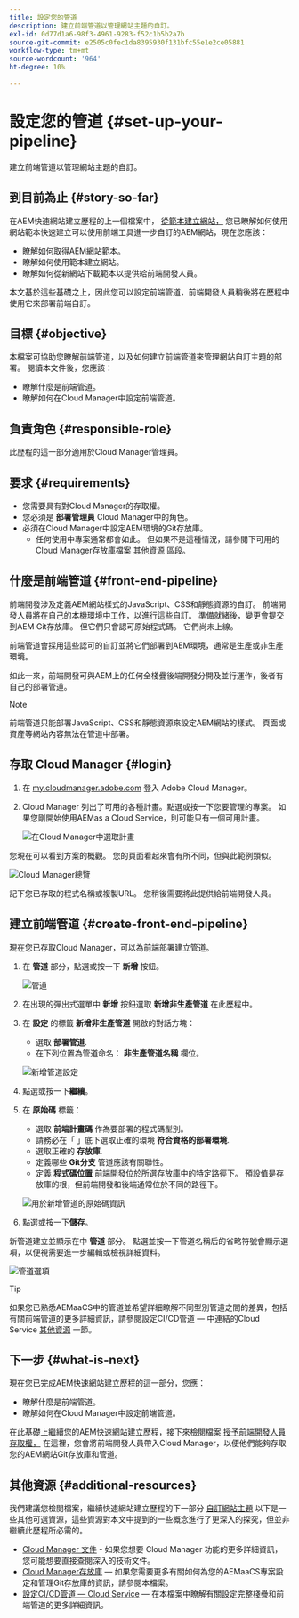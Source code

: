 ```yaml
---
title: 設定您的管道
description: 建立前端管道以管理網站主題的自訂。
exl-id: 0d77d1a6-98f3-4961-9283-f52c1b5b2a7b
source-git-commit: e2505c0fec1da8395930f131bfc55e1e2ce05881
workflow-type: tm+mt
source-wordcount: '964'
ht-degree: 10%

---
```


# 設定您的管道 {#set-up-your-pipeline}

建立前端管道以管理網站主題的自訂。

## 到目前為止 {#story-so-far}

在AEM快速網站建立歷程的上一個檔案中， [從範本建立網站，](create-site.md) 您已瞭解如何使用網站範本快速建立可以使用前端工具進一步自訂的AEM網站，現在您應該：

* 瞭解如何取得AEM網站範本。
* 瞭解如何使用範本建立網站。
* 瞭解如何從新網站下載範本以提供給前端開發人員。

本文基於這些基礎之上，因此您可以設定前端管道，前端開發人員稍後將在歷程中使用它來部署前端自訂。

## 目標 {#objective}

本檔案可協助您瞭解前端管道，以及如何建立前端管道來管理網站自訂主題的部署。 閱讀本文件後，您應該：

* 瞭解什麼是前端管道。
* 瞭解如何在Cloud Manager中設定前端管道。

## 負責角色 {#responsible-role}

此歷程的這一部分適用於Cloud Manager管理員。

## 要求 {#requirements}

* 您需要具有對Cloud Manager的存取權。
* 您必須是 **部署管理員** Cloud Manager中的角色。
* 必須在Cloud Manager中設定AEM環境的Git存放庫。
   * 任何使用中專案通常都會如此。 但如果不是這種情況，請參閱下可用的Cloud Manager存放庫檔案 [其他資源](#additional-resources) 區段。

## 什麼是前端管道 {#front-end-pipeline}

前端開發涉及定義AEM網站樣式的JavaScript、CSS和靜態資源的自訂。 前端開發人員將在自己的本機環境中工作，以進行這些自訂。 準備就緒後，變更會提交到AEM Git存放庫。 但它們只會認可原始程式碼。 它們尚未上線。

前端管道會採用這些認可的自訂並將它們部署到AEM環境，通常是生產或非生產環境。

如此一來，前端開發可與AEM上的任何全棧疊後端開發分開及並行運作，後者有自己的部署管道。

>[!NOTE]
>
>前端管道只能部署JavaScript、CSS和靜態資源來設定AEM網站的樣式。 頁面或資產等網站內容無法在管道中部署。

## 存取 Cloud Manager {#login}

1. 在 [my.cloudmanager.adobe.com](https://my.cloudmanager.adobe.com/) 登入 Adobe Cloud Manager。

1. Cloud Manager 列出了可用的各種計畫。點選或按一下您要管理的專案。 如果您剛開始使用AEMas a Cloud Service，則可能只有一個可用計畫。

   ![在Cloud Manager中選取計畫](assets/cloud-manager-select-program.png)

您現在可以看到方案的概觀。 您的頁面看起來會有所不同，但與此範例類似。

![Cloud Manager總覽](assets/cloud-manager-overview.png)

記下您已存取的程式名稱或複製URL。 您稍後需要將此提供給前端開發人員。

## 建立前端管道 {#create-front-end-pipeline}

現在您已存取Cloud Manager，可以為前端部署建立管道。

1. 在 **管道** 部分，點選或按一下 **新增** 按鈕。

   ![管道](assets/pipelines-add.png)

1. 在出現的彈出式選單中 **新增** 按鈕選取 **新增非生產管道** 在此歷程中。

1. 在 **設定** 的標籤 **新增非生產管道** 開啟的對話方塊：
   * 選取 **部署管道**.
   * 在下列位置為管道命名： **非生產管道名稱** 欄位。

   ![新增管道設定](assets/add-pipeline-configuration.png)

1. 點選或按一下&#x200B;**繼續**。

1. 在 **原始碼** 標籤：
   * 選取 **前端計畫碼** 作為要部署的程式碼型別。
   * 請務必在「 」底下選取正確的環境 **符合資格的部署環境**.
   * 選取正確的 **存放庫**.
   * 定義哪些 **Git分支** 管道應該有關聯性。
   * 定義 **程式碼位置** 前端開發位於所選存放庫中的特定路徑下。 預設值是存放庫的根，但前端開發和後端通常位於不同的路徑下。

   ![用於新增管道的原始碼資訊](assets/add-pipeline-source-code.png)

1. 點選或按一下&#x200B;**儲存**。

新管道建立並顯示在中 **管道** 部分。 點選並按一下管道名稱后的省略符號會顯示選項，以便視需要進一步編輯或檢視詳細資料。

![管道選項](assets/new-pipeline.png)

>[!TIP]
>
>如果您已熟悉AEMaaCS中的管道並希望詳細瞭解不同型別管道之間的差異，包括有關前端管道的更多詳細資訊，請參閱設定CI/CD管道 — 中連結的Cloud Service [其他資源](#additional-resources) 一節。

## 下一步 {#what-is-next}

現在您已完成AEM快速網站建立歷程的這一部分，您應：

* 瞭解什麼是前端管道。
* 瞭解如何在Cloud Manager中設定前端管道。

在此基礎上繼續您的AEM快速網站建立歷程，接下來檢閱檔案 [授予前端開發人員存取權，](grant-access.md) 在這裡，您會將前端開發人員帶入Cloud Manager，以便他們能夠存取您的AEM網站Git存放庫和管道。

## 其他資源 {#additional-resources}

我們建議您檢閱檔案，繼續快速網站建立歷程的下一部分 [自訂網站主題](customize-theme.md) 以下是一些其他可選資源，這些資源對本文中提到的一些概念進行了更深入的探究，但並非繼續此歷程所必需的。

* [Cloud Manager 文件](https://experienceleague.adobe.com/docs/experience-manager-cloud-service/onboarding/onboarding-concepts/cloud-manager-introduction.html) - 如果您想要 Cloud Manager 功能的更多詳細資訊，您可能想要直接查閱深入的技術文件。
* [Cloud Manager存放庫](/help/implementing/cloud-manager/managing-code/cloud-manager-repositories.md)  — 如果您需要更多有關如何為您的AEMaaCS專案設定和管理Git存放庫的資訊，請參閱本檔案。
* [設定CI/CD管道 — Cloud Service](/help/implementing/cloud-manager/configuring-pipelines/introduction-ci-cd-pipelines.md)  — 在本檔案中瞭解有關設定完整棧疊和前端管道的更多詳細資訊。
